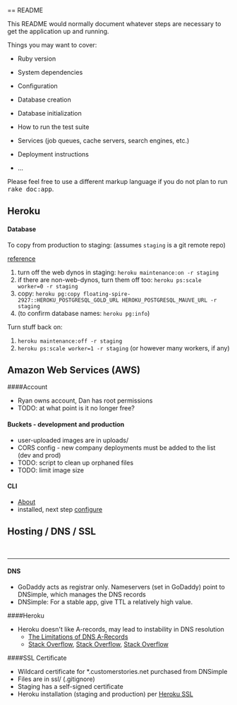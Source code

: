 == README

This README would normally document whatever steps are necessary to get the
application up and running.

Things you may want to cover:

* Ruby version

* System dependencies

* Configuration

* Database creation

* Database initialization

* How to run the test suite

* Services (job queues, cache servers, search engines, etc.)

* Deployment instructions

* ...


Please feel free to use a different markup language if you do not plan to run
<tt>rake doc:app</tt>.

## Heroku
#### Database
To copy from production to staging: 
(assumes `staging` is a git remote repo)

[reference](https://http://stackoverflow.com/questions/10673630)

1. turn off the web dynos in staging: ```heroku maintenance:on -r staging```
2. if there are non-web-dynos, turn them off too: ```heroku ps:scale worker=0 -r staging```
3. copy: ```heroku pg:copy floating-spire-2927::HEROKU_POSTGRESQL_GOLD_URL HEROKU_POSTGRESQL_MAUVE_URL -r staging```
4. (to confirm database names: ```heroku pg:info```)

Turn stuff back on:

1. ```heroku maintenance:off -r staging```
2. ```heroku ps:scale worker=1 -r staging``` (or however many workers, if any)



## Amazon Web Services (AWS)
####Account
- Ryan owns account, Dan has root permissions
- TODO: at what point is it no longer free?

#### Buckets - development and production
- user-uploaded images are in uploads/
- CORS config - new company deployments must be added to the list (dev and prod)
- TODO: script to clean up orphaned files
- TODO: limit image size

#### CLI
- [About](http://docs.aws.amazon.com/cli/latest/userguide/cli-chap-welcome.html)
- installed, next step [configure](http://docs.aws.amazon.com/cli/latest/userguide/cli-chap-getting-started.html)

## Hosting / DNS / SSL
<br>
<hr>

#### DNS
- GoDaddy acts as registrar only. Nameservers (set in GoDaddy) point to DNSimple, which manages the DNS records
- DNSimple: For a stable app, give TTL a relatively high value.

####Heroku
- Heroku doesn't like A-records, may lead to instability in DNS resolution
	- [The Limitations of DNS A-Records](https://devcenter.heroku.com/articles/apex-domains)
	- [Stack Overflow](http://stackoverflow.com/questions/13478008/heroku-godaddy-naked-domain), [Stack Overflow](http://stackoverflow.com/questions/11492563/heroku-godaddy-send-naked-domain-to-www), [Stack Overflow](http://stackoverflow.com/questions/16022324/how-to-setup-dns-for-an-apex-domain-no-www-pointing-to-a-heroku-app)
	
####SSL Certificate
- Wildcard certificate for *.customerstories.net purchased from DNSimple
- Files are in ssl/ (.gitignore)
- Staging has a self-signed certificate
- Heroku installation (staging and production) per [Heroku SSL](https://devcenter.heroku.com/articles/ssl-beta)




